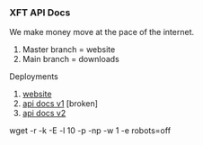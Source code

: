 ### XFT API Docs

We make money move at the pace of the internet. 

1. Master branch = website
2. Main branch = downloads



Deployments

1. [website](https://xft-bridge.netlify.app/)
2. [api docs v1](https://xft-bridge-api.netlify.app/) [broken]
3. [api docs v2](https://xft-bridge-api2.netlify.app/)


wget -r -k -E -l 10 -p -np -w 1 -e robots=off <URL>
